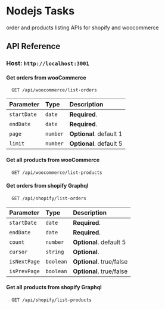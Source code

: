 
# Nodejs Tasks

order and products listing APIs for shopify and woocommerce


## API Reference

### Host: ```http://localhost:3001```

#### Get orders from wooCommerce

```http
  GET /api/woocommerce/list-orders
```

| Parameter | Type     | Description                |
| :-------- | :------- | :------------------------- |
| `startDate` | `date` | **Required**. |
| `endDate` | `date` | **Required**. |
| `page` | `number` | **Optional**. default 1 |
| `limit` | `number` | **Optional**. default 5 |

#### Get all products from wooCommerce

```http
  GET /api/woocommerce/list-products
```

#### Get orders from shopify Graphql

```http
  GET /api/shopify/list-orders
```

| Parameter | Type     | Description                |
| :-------- | :------- | :------------------------- |
| `startDate` | `date` | **Required**. |
| `endDate` | `date` | **Required**. |
| `count` | `number` | **Optional**. default 5|
| `cursor` | `string` | **Optional**. |
| `isNextPage` | `boolean` | **Optional**. true/false |
| `isPrevPage` | `boolean` | **Optional**. true/false|

#### Get all products from shopify Graphql

```http
  GET /api/shopify/list-products
```





